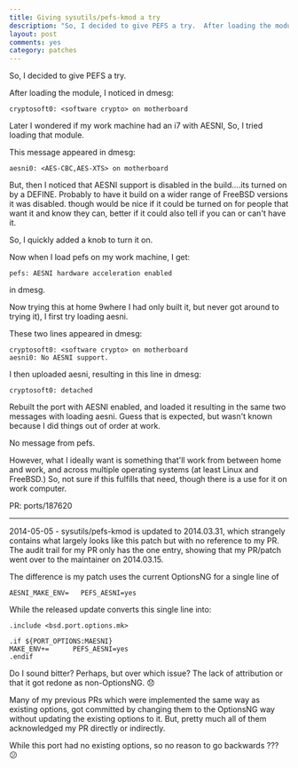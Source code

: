 ```yaml
---
title: Giving sysutils/pefs-kmod a try
description: "So, I decided to give PEFS a try.  After loading the module, I noticed a message in dmesg.  Later I wondered if my work machine had an i7 with AESNI.  So, I tried loading that module..."
layout: post
comments: yes
category: patches
---
```


So, I decided to give PEFS a try.

After loading the module, I noticed in dmesg:

    cryptosoft0: <software crypto> on motherboard

Later I wondered if my work machine had an i7 with AESNI, So, I tried loading
that module.

This message appeared in dmesg:

    aesni0: <AES-CBC,AES-XTS> on motherboard

But, then I noticed that AESNI support is disabled in the build....its turned
on by a DEFINE.  Probably to have it build on a wider range of FreeBSD versions
it was disabled.  though would be nice if it could be turned on for people
that want it and know they can, better if it could also tell if you can or
can't have it.

So, I quickly added a knob to turn it on.

Now when I load pefs on my work machine, I get:

    pefs: AESNI hardware acceleration enabled

in dmesg.

Now trying this at home 9where I had only built it, but never got around to
trying it), I first try loading aesni.

These two lines appeared in dmesg:

    cryptosoft0: <software crypto> on motherboard
    aesni0: No AESNI support.

I then uploaded aesni, resulting in this line in dmesg:

    cryptosoft0: detached

Rebuilt the port with AESNI enabled, and loaded it resulting in the same two
messages with loading aesni.  Guess that is expected, but wasn't known because
I did things out of order at work.

No message from pefs.

However, what I ideally want is something that'll work from between home and
work, and across multiple operating systems (at least Linux and FreeBSD.)  So,
not sure if this fulfills that need, though there is a use for it on work
computer.

PR: ports/187620

------

2014-05-05 - sysutils/pefs-kmod is updated to 2014.03.31, which strangely
contains what largely looks like this patch but with no reference to my PR.
The audit trail for my PR only has the one entry, showing that my PR/patch
went over to the maintainer on 2014.03.15.

The difference is my patch uses the current OptionsNG for a single line of

    AESNI_MAKE_ENV=   PEFS_AESNI=yes

While the released update converts this single line into:

    .include <bsd.port.options.mk>

    .if ${PORT_OPTIONS:MAESNI}
    MAKE_ENV+=      PEFS_AESNI=yes
    .endif

Do I sound bitter?  Perhaps, but over which issue?  The lack of attribution
or that it got redone as non-OptionsNG.  :disappointed: 

Many of my previous PRs which were implemented the same way as existing
options, got committed by changing them to the OptionsNG way without
updating the existing options to it.  But, pretty much all of them
acknowledged my PR directly or indirectly.

While this port had no existing options, so no reason to go backwards ??? :confused:
